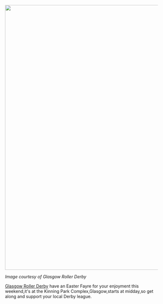 <html><body><a href="/2012/04/easterfayrefinal.jpg"><img src="/2012/04/easterfayrefinal.jpg" alt="" title="EASTERFAYREfinal" width="614" height="871" class="aligncenter size-full wp-image-1025"></a>

<em>Image courtesy of Glasgow Roller Derby</em>

<a href="http://glasgowrollerderby.com/">Glasgow Roller Derby</a> have an Easter Fayre for your enjoyment this weekend,it's at the Kinning Park Complex,Glasgow,starts at midday,so get along and support your local Derby league.</body></html>
